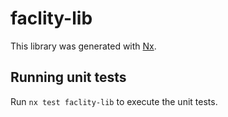 # faclity-lib

This library was generated with [Nx](https://nx.dev).

## Running unit tests

Run `nx test faclity-lib` to execute the unit tests.
